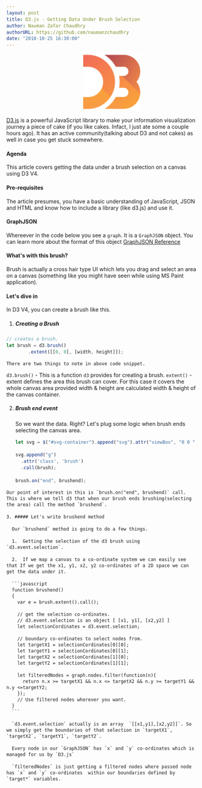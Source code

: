 ```yaml
---
layout: post
title: D3.js - Getting Data Under Brush Selection
author: Nauman Zafar Chaudhry
authorURL: https://github.com/naumanzchaudhry
date: "2018-10-25 16:30:00"
---
```


<img src="/assets/d3js-icon.svg" style="margin-left:40%;width:150px;"/>

[D3.js](https://d3js.org/) is a powerful JavaScript library to make your information visualization journey a piece of cake (if you like cakes. Infact, I just ate some a couple hours ago). It has an active community(talking about D3 and not cakes) as well in case you get stuck somewhere.

#### Agenda
This article covers getting the data under a brush selection on a canvas using D3 V4.

#### Pre-requisites

The article presumes, you have a basic understanding of JavaScript, JSON and HTML and know how to include a library (like d3.js) and use it.

#### GraphJSON

Whereever in the code below you see a `graph`. It is a `GraphJSON` object. You can learn more about the format of this object [GraphJSON Reference](https://github.com/GraphAlchemist/GraphJSON)

#### What's with this brush?

Brush is actually a cross hair type UI which lets you drag and select an area on a canvas (something like you might have seen while using MS Paint application).

#### Let's dive in

In D3 V4, you can create a brush like this.

1. #####  Creating a Brush
```javascript
// creates a brush.
let brush = d3.brush()
        .extent([[0, 0], [width, height]]);
```

    There are two things to note in above code snippet.
   `d3.brush()` - This is a function `d3` provides for creating a brush.
   `extent()` - extent defines the area this brush can cover. For this case it covers the whole canvas area provided width & height are calculated width & height of the canvas container.

2. ##### Brush end event

    So we want the data. Right? Let's plug some logic when brush ends selecting the canvas area.

    ```javascript
    let svg = $("#svg-container").append("svg").attr("viewBox", "0 0 " + width + " " + height);

    svg.append("g")
      .attr('class', 'brush')
      .call(brush);

    brush.on("end", brushend);
  ```
  Our point of interest in this is `brush.on("end", brushend)` call. This is where we tell d3 that when our brush ends brushing(selecting the area) call the method `brushend`.

3. ##### Let's write brushend method

    Our `brushend` method is going to do a few things.

    1.  Getting the selection of the d3 brush using `d3.event.selection`.

    2.  If we map a canvas to a co-ordinate system we can easily see that If we get the x1, y1, x2, y2 co-ordinates of a 2D space we can get the data under it.

    ```javascript
    function brushend()
    {
      var e = brush.extent().call();

      // get the selection co-ordinates.
      // d3.event.selection is an object [ [x1, y1], [x2,y2] ]
      let selectionCordinates = d3.event.selection;

      // boundary co-ordinates to select nodes from.
      let targetX1 = selectionCordinates[0][0];
      let targetY1 = selectionCordinates[0][1];
      let targetX2 = selectionCordinates[1][0];
      let targetY2 = selectionCordinates[1][1];

      let filteredNodes = graph.nodes.filter(function(n){
        return n.x >= targetX1 && n.x <= targetX2 && n.y >= targetY1 && n.y <=targetY2;
      });
      // Use filtered nodes wherever you want.
    }
    ```

    `d3.event.selection` actually is an array  `[[x1,y1],[x2,y2]]`. So we simply get the boundaries of that selection in `targetX1`, `targetX2`, `targetY1`, `targetY2`.

    Every node in our `GraphJSON` has `x` and `y` co-ordinates which is managed for us by `D3.js`

    `filteredNodes` is just getting a filtered nodes where passed node has `x` and `y` co-ordinates  within our boundaries defined by `target*` variables.

